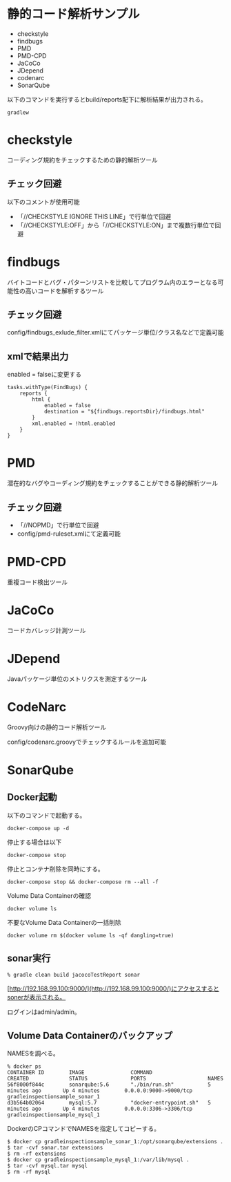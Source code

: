 静的コード解析サンプル
=====================================

* checkstyle
* findbugs
* PMD
* PMD-CPD
* JaCoCo
* JDepend
* codenarc
* SonarQube

以下のコマンドを実行するとbuild/reports配下に解析結果が出力される。

    gradlew

# checkstyle

コーディング規約をチェックするための静的解析ツール

## チェック回避

以下のコメントが使用可能

* 「//CHECKSTYLE IGNORE THIS LINE」で行単位で回避
* 「//CHECKSTYLE:OFF」から「//CHECKSTYLE:ON」まで複数行単位で回避

# findbugs

バイトコードとバグ・パターンリストを比較してプログラム内のエラーとなる可能性の高いコードを解析するツール

## チェック回避

config/findbugs\_exlude\_filter.xmlにてパッケージ単位/クラス名などで定義可能

## xmlで結果出力

enabled = falseに変更する

    tasks.withType(FindBugs) {
        reports {
            html {
                enabled = false
                destination = "${findbugs.reportsDir}/findbugs.html"
            }
            xml.enabled = !html.enabled
        }
    }

# PMD

潜在的なバグやコーディング規約をチェックすることができる静的解析ツール

## チェック回避

* 「//NOPMD」で行単位で回避
* config/pmd-ruleset.xmlにて定義可能

# PMD-CPD

重複コード検出ツール

# JaCoCo

コードカバレッジ計測ツール

# JDepend

Javaパッケージ単位のメトリクスを測定するツール

# CodeNarc

Groovy向けの静的コード解析ツール

config/codenarc.groovyでチェックするルールを追加可能

# SonarQube

## Docker起動

以下のコマンドで起動する。

    docker-compose up -d

停止する場合は以下

    docker-compose stop

停止とコンテナ削除を同時にする。

    docker-compose stop && docker-compose rm --all -f

Volume Data Containerの確認

    docker volume ls

不要なVolume Data Containerの一括削除

    docker volume rm $(docker volume ls -qf dangling=true)

## sonar実行

    % gradle clean build jacocoTestReport sonar

[http://192.168.99.100:9000/](http://192.168.99.100:9000/)にアクセスするとsonerが表示される。

ログインはadmin/admin。

## Volume Data Containerのバックアップ

NAMESを調べる。

    % docker ps
    CONTAINER ID        IMAGE               COMMAND                  CREATED             STATUS              PORTS                    NAMES
    56f8000f844c        sonarqube:5.6       "./bin/run.sh"           5 minutes ago       Up 4 minutes        0.0.0.0:9000->9000/tcp   gradleinspectionsample_sonar_1
    d3b564b02064        mysql:5.7           "docker-entrypoint.sh"   5 minutes ago       Up 4 minutes        0.0.0.0:3306->3306/tcp   gradleinspectionsample_mysql_1

DockerのCPコマンドでNAMESを指定してコピーする。

    $ docker cp gradleinspectionsample_sonar_1:/opt/sonarqube/extensions .
    $ tar -cvf sonar.tar extensions
    $ rm -rf extensions
    $ docker cp gradleinspectionsample_mysql_1:/var/lib/mysql .
    $ tar -cvf mysql.tar mysql
    $ rm -rf mysql

